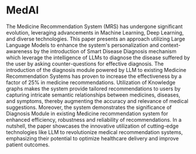 # MedAI
The Medicine Recommendation System (MRS) has undergone significant evolution, leveraging advancements in Machine Learning, Deep Learning, and diverse technologies. This paper presents an approach utilizing Large Language Models to enhance the system's personalization and context-awareness by the introduction of Smart Disease Diagnosis mechanism which leverage the intelligence of LLMs to diagnose the disease suffered by the user by asking counter-questions for effective diagnosis. The introduction of the diagnosis module powered by LLM to existing Medicine Recommendation Systems has proven to increase the effectiveness by a factor of 25% in medicine recommendations. Utilization of Knowledge graphs makes the system provide tailored recommendations to users by capturing intricate semantic relationships between medicines, diseases, and symptoms, thereby augmenting the accuracy and relevance of medical suggestions. Moreover, the system demonstrates the significance of Diagnosis Module in existing Medicine recommendation system for enhanced efficiency, robustness and reliability of recommendations. In a nutshell, the paper showcases the innovative utilization of cutting-edge technologies like LLM to revolutionize medical recommendation systems, emphasizing their potential to optimize healthcare delivery and improve patient outcomes.
